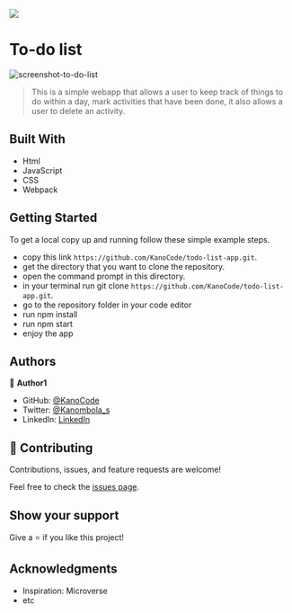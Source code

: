![](https://img.shields.io/badge/Microverse-blueviolet)

# To-do list
![screenshot-to-do-list](https://user-images.githubusercontent.com/95347844/165528731-966f9785-5f85-4167-b13c-29c70ea05c70.png)



> This is a simple webapp that allows a user to keep track of things to do within a day, mark activities that have been done, it also allows a user to delete an activity.

## Built With

- Html
- JavaScript
- CSS
- Webpack

## Getting Started

To get a local copy up and running follow these simple example steps.

- copy this link `https://github.com/KanoCode/todo-list-app.git`.
- get the directory that you want to clone the repository.
- open the command prompt in this directory.
- in your terminal run git clone `https://github.com/KanoCode/todo-list-app.git`.
- go to the repository folder in your code editor
- run npm install
- run npm start 
- enjoy the app

## Authors

👤 **Author1**

- GitHub: [@KanoCode](https://github.com/KanoCode)
- Twitter: [@Kanombola_s](https://twitter.com/Kanombola_s)
- LinkedIn: [LinkedIn](https://www.linkedin.com/in/kanombola-kanombola-a38b061a4/)

## 🤝 Contributing

Contributions, issues, and feature requests are welcome!

Feel free to check the [issues page](../../issues/).

## Show your support

Give a ⭐️ if you like this project!

## Acknowledgments

- Inspiration: Microverse
- etc
